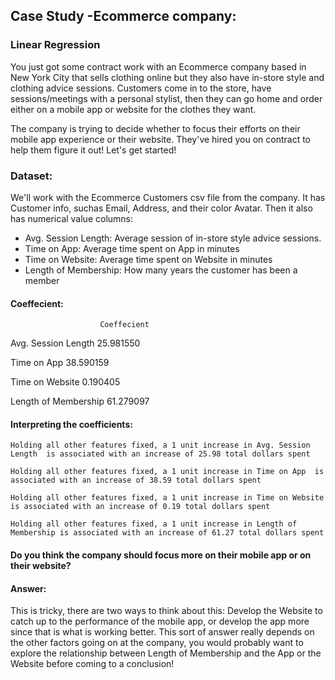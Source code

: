 ## Case Study -Ecommerce company:

### Linear Regression
You just got some contract work with an Ecommerce company based in New York City that sells clothing online but they also have in-store style and clothing advice sessions. Customers come in to the store, have sessions/meetings with a personal stylist, then they can go home and order either on a mobile app or website for the clothes they want.

The company is trying to decide whether to focus their efforts on their mobile app experience or their website. They've hired you on contract to help them figure it out! Let's get started!

### Dataset:

We'll work with the Ecommerce Customers csv file from the company. It has Customer info, suchas Email, Address, and their color Avatar. Then it also has numerical value columns:

  * Avg. Session Length: Average session of in-store style advice sessions.
  * Time on App: Average time spent on App in minutes
  * Time on Website: Average time spent on Website in minutes
  * Length of Membership: How many years the customer has been a member
  
#### Coeffecient:

 	                    Coeffecient
Avg. Session Length	  25.981550

Time on App	          38.590159

Time on Website	      0.190405

Length of Membership	 61.279097


#### Interpreting the coefficients:

    Holding all other features fixed, a 1 unit increase in Avg. Session Length  is associated with an increase of 25.98 total dollars spent
    
    Holding all other features fixed, a 1 unit increase in Time on App  is associated with an increase of 38.59 total dollars spent
    
    Holding all other features fixed, a 1 unit increase in Time on Website is associated with an increase of 0.19 total dollars spent
    
    Holding all other features fixed, a 1 unit increase in Length of Membership is associated with an increase of 61.27 total dollars spent
    
    
#### Do you think the company should focus more on their mobile app or on their website?
#### Answer:
This is tricky, there are two ways to think about this: Develop the Website to catch up to the performance of the mobile app, or develop the app more since that is what is working better. This sort of answer really depends on the other factors going on at the company, you would probably want to explore the relationship between Length of Membership and the App or the Website before coming to a conclusion!
